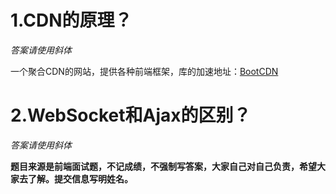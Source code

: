 ﻿# 1.CDN的原理？_答案请使用斜体_一个聚合CDN的网站，提供各种前端框架，库的加速地址：[BootCDN](https://www.bootcdn.cn/)# 2.WebSocket和Ajax的区别？_答案请使用斜体_**题目来源是前端面试题，不记成绩，不强制写答案，大家自己对自己负责，希望大家去了解。提交信息写明姓名。**
